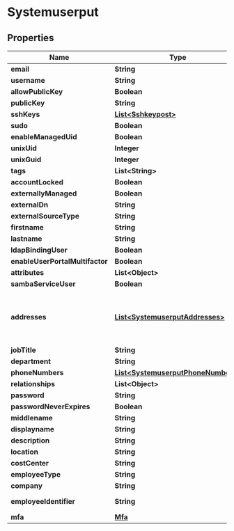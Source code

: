 
# Systemuserput

## Properties
Name | Type | Description | Notes
------------ | ------------- | ------------- | -------------
**email** | **String** |  | 
**username** | **String** |  | 
**allowPublicKey** | **Boolean** |  |  [optional]
**publicKey** | **String** |  |  [optional]
**sshKeys** | [**List&lt;Sshkeypost&gt;**](Sshkeypost.md) |  |  [optional]
**sudo** | **Boolean** |  |  [optional]
**enableManagedUid** | **Boolean** |  |  [optional]
**unixUid** | **Integer** |  |  [optional]
**unixGuid** | **Integer** |  |  [optional]
**tags** | **List&lt;String&gt;** |  |  [optional]
**accountLocked** | **Boolean** |  |  [optional]
**externallyManaged** | **Boolean** |  |  [optional]
**externalDn** | **String** |  |  [optional]
**externalSourceType** | **String** |  |  [optional]
**firstname** | **String** |  |  [optional]
**lastname** | **String** |  |  [optional]
**ldapBindingUser** | **Boolean** |  |  [optional]
**enableUserPortalMultifactor** | **Boolean** |  |  [optional]
**attributes** | **List&lt;Object&gt;** |  |  [optional]
**sambaServiceUser** | **Boolean** |  |  [optional]
**addresses** | [**List&lt;SystemuserputAddresses&gt;**](SystemuserputAddresses.md) | type, poBox, extendedAddress, streetAddress, locality, region, postalCode, country |  [optional]
**jobTitle** | **String** |  |  [optional]
**department** | **String** |  |  [optional]
**phoneNumbers** | [**List&lt;SystemuserputPhoneNumbers&gt;**](SystemuserputPhoneNumbers.md) |  |  [optional]
**relationships** | **List&lt;Object&gt;** |  |  [optional]
**password** | **String** |  |  [optional]
**passwordNeverExpires** | **Boolean** |  |  [optional]
**middlename** | **String** |  |  [optional]
**displayname** | **String** |  |  [optional]
**description** | **String** |  |  [optional]
**location** | **String** |  |  [optional]
**costCenter** | **String** |  |  [optional]
**employeeType** | **String** |  |  [optional]
**company** | **String** |  |  [optional]
**employeeIdentifier** | **String** | Must be unique per user.  |  [optional]
**mfa** | [**Mfa**](Mfa.md) |  |  [optional]



